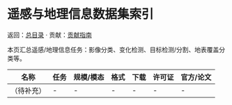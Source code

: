 # 遥感与地理信息数据集索引

返回：[总目录](./README.md) · 贡献：[贡献指南](./contribute.md)

本页汇总遥感/地理信息任务：影像分类、变化检测、目标检测/分割、地表覆盖分类等。

| 名称 | 任务 | 规模/模态 | 格式 | 下载 | 许可证 | 官方/论文 |
| --- | --- | --- | --- | --- | --- | --- |
| （待补充） | - | - | - | - | - | - |


